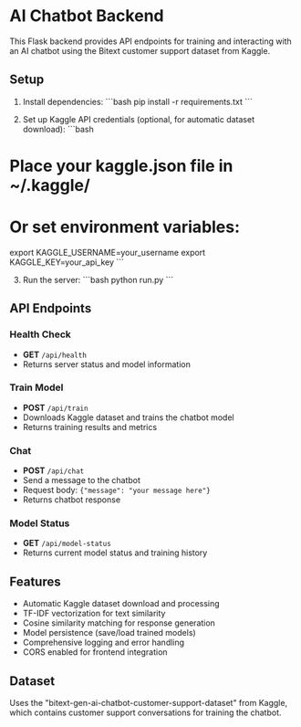 # AI Chatbot Backend

This Flask backend provides API endpoints for training and interacting with an AI chatbot using the Bitext customer support dataset from Kaggle.

## Setup

1. Install dependencies:
\`\`\`bash
pip install -r requirements.txt
\`\`\`

2. Set up Kaggle API credentials (optional, for automatic dataset download):
\`\`\`bash
# Place your kaggle.json file in ~/.kaggle/
# Or set environment variables:
export KAGGLE_USERNAME=your_username
export KAGGLE_KEY=your_api_key
\`\`\`

3. Run the server:
\`\`\`bash
python run.py
\`\`\`

## API Endpoints

### Health Check
- **GET** `/api/health`
- Returns server status and model information

### Train Model
- **POST** `/api/train`
- Downloads Kaggle dataset and trains the chatbot model
- Returns training results and metrics

### Chat
- **POST** `/api/chat`
- Send a message to the chatbot
- Request body: `{"message": "your message here"}`
- Returns chatbot response

### Model Status
- **GET** `/api/model-status`
- Returns current model status and training history

## Features

- Automatic Kaggle dataset download and processing
- TF-IDF vectorization for text similarity
- Cosine similarity matching for response generation
- Model persistence (save/load trained models)
- Comprehensive logging and error handling
- CORS enabled for frontend integration

## Dataset

Uses the "bitext-gen-ai-chatbot-customer-support-dataset" from Kaggle, which contains customer support conversations for training the chatbot.
